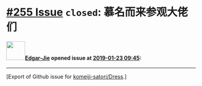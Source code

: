 # [\#255 Issue](https://github.com/komeiji-satori/Dress/issues/255) `closed`: 慕名而来参观大佬们

#### <img src="https://avatars.githubusercontent.com/u/35419628?u=cd471a1c977edafdd4e6190bb4fdd0eb5f1b7b9d&v=4" width="50">[Edgar-Jie](https://github.com/Edgar-Jie) opened issue at [2019-01-23 09:45](https://github.com/komeiji-satori/Dress/issues/255):






-------------------------------------------------------------------------------



[Export of Github issue for [komeiji-satori/Dress](https://github.com/komeiji-satori/Dress).]
